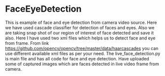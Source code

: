 # FaceEyeDetection
This is example of face and eye detection from camera video source. Here we have used cascade classifier for detection of faces and eyes. Also we are taking snap shot of our region of interest of face detected and save it also. Here I have used two xml files which helps us to detect face and eye from frame. From link https://github.com/opencv/opencv/tree/master/data/haarcascades you can use different available xml files as per your need. The live_face_detection.py is main file and has all code for face and eye detection. Have uploaded some of captured images which are faces detected in live video frame from camera.
